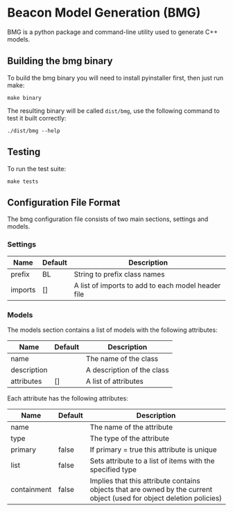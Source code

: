 Beacon Model Generation (BMG)
=============================

BMG is a python package and command-line utility used to generate C++ models.

Building the bmg binary
-----------------------

To build the bmg binary you will need to install pyinstaller first, then just run make:

```
make binary
```

The resulting binary will be called `dist/bmg`, use the following command to test it built correctly:

```
./dist/bmg --help
```


Testing
-------

To run the test suite:

```
make tests
```

Configuration File Format
-------------------------

The bmg configuration file consists of two main sections, settings and models.

### Settings


| Name    | Default | Description |
| ------- | ------- | ----------- |
| prefix  | BL      | String to prefix class names |
| imports | []      | A list of imports to add to each model header file |

### Models

The models section contains a list of models with the following attributes:

| Name | Default | Description |
| ---- | ------- | ----------- |
| name | | The name of the class |
| description | | A description of the class |
| attributes | [] | A list of attributes |

Each attribute has the following attributes:

| Name | Default | Description |
| ---- | ------- | ----------- |
| name | | The name of the attribute |
| type | | The type of the attribute |
| primary | false | If primary = true this attribute is unique |
| list | false | Sets attribute to a list of items with the specified type |
| containment | false | Implies that this attribute contains objects that are owned by the current object (used for object deletion policies) |



